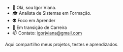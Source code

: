 - 👋 Olá, sou Igor Viana.
- 🎓 Analista de Sistemas em Formação.
- 👽 Foco em Aprender
- 💼 Em transição de Carreira
- 📫 Contato: igorjviana@gmail.com

Aqui compartilho meus projetos, testes e aprendizados.

<!---
igorvianadev/igorvianadev is a ✨ special ✨ repository because its `README.md` (this file) appears on your GitHub profile.
You can click the Preview link to take a look at your changes.
--->
